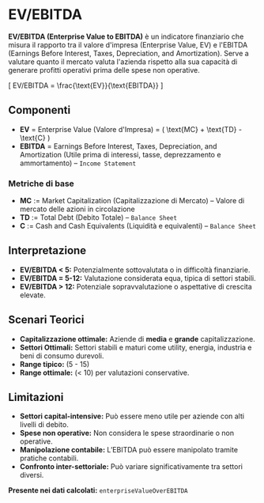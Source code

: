 # EV/EBITDA

**EV/EBITDA (Enterprise Value to EBITDA)** è un indicatore finanziario che misura il rapporto tra il valore d'impresa (Enterprise Value, EV) e l'EBITDA (Earnings Before Interest, Taxes, Depreciation, and Amortization). Serve a valutare quanto il mercato valuta l'azienda rispetto alla sua capacità di generare profitti operativi prima delle spese non operative.

\[
EV/EBITDA = \frac{\text{EV}}{\text{EBITDA}}
\]

## Componenti

- **EV** = Enterprise Value (Valore d'Impresa) = \( \text{MC} + \text{TD} - \text{C} \)
- **EBITDA** = Earnings Before Interest, Taxes, Depreciation, and Amortization (Utile prima di interessi, tasse, deprezzamento e ammortamento) – `Income Statement`

### Metriche di base

- **MC** := Market Capitalization (Capitalizzazione di Mercato) – Valore di mercato delle azioni in circolazione
- **TD** := Total Debt (Debito Totale) – `Balance Sheet`
- **C** := Cash and Cash Equivalents (Liquidità e equivalenti) – `Balance Sheet`

## Interpretazione

- **EV/EBITDA < 5:** Potenzialmente sottovalutata o in difficoltà finanziarie.
- **EV/EBITDA = 5-12:** Valutazione considerata equa, tipica di settori stabili.
- **EV/EBITDA > 12:** Potenziale sopravvalutazione o aspettative di crescita elevate.

## Scenari Teorici

- **Capitalizzazione ottimale:** Aziende di **media** e **grande** capitalizzazione.
- **Settori Ottimali:** Settori stabili e maturi come utility, energia, industria e beni di consumo durevoli.
- **Range tipico:** \(5 - 15\)
- **Range ottimale:** \(< 10\) per valutazioni conservative.

## Limitazioni

- **Settori capital-intensive:** Può essere meno utile per aziende con alti livelli di debito.
- **Spese non operative:** Non considera le spese straordinarie o non operative.
- **Manipolazione contabile:** L’EBITDA può essere manipolato tramite pratiche contabili.
- **Confronto inter-settoriale:** Può variare significativamente tra settori diversi.

**Presente nei dati calcolati:** `enterpriseValueOverEBITDA`
